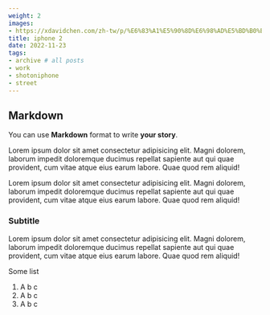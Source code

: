 ```yaml
---
weight: 2
images:
- https://xdavidchen.com/zh-tw/p/%E6%83%A1%E5%90%8D%E6%98%AD%E5%BD%B0%E7%9A%84%E7%B4%90%E7%B4%84/skyline_hu7df106570a0e186aba7d8961d6bb0b4b_807475_1600x0_resize_q75_box.jpg
title: iphone 2
date: 2022-11-23
tags:
- archive # all posts
- work
- shotoniphone
- street
---
```


## Markdown

You can use **Markdown** format to write **your story**.

Lorem ipsum dolor sit amet consectetur adipisicing elit. Magni dolorem, laborum impedit doloremque ducimus repellat sapiente aut qui quae provident, cum vitae atque eius earum labore. Quae quod rem aliquid! 

Lorem ipsum dolor sit amet consectetur adipisicing elit. Magni dolorem, laborum impedit doloremque ducimus repellat sapiente aut qui quae provident, cum vitae atque eius earum labore. Quae quod rem aliquid!

### Subtitle

Lorem ipsum dolor sit amet consectetur adipisicing elit. Magni dolorem, laborum impedit doloremque ducimus repellat sapiente aut qui quae provident, cum vitae atque eius earum labore. Quae quod rem aliquid!

Some list

1. A b c
2. A b c
3. A b c 